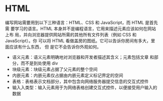 # HTML

编写网站需要用到以下三种语言：HTML、CSS 和 JavaScript，而 HTML 是首先需 要学习的语言。HTML 本身并不是编程语言，它用来描述元素应该如何在网站上布 局，并向浏览器提供网站所需的其他所有文件列表（例如 CSS 和 JavaScript）。你 可以将 HTML 看做盖房的图纸。它可以告诉你房间有多大，里面应该有什么东西， 但 是它不会告诉你外观如何。

- 语义元素：语义元素明确地对浏览器和开发者描述其含义；元素包括文章 和部分，而不是到处使用 div
- 块级元素：块级元素占据了父元素的整个空间
- 内嵌元素：内嵌元素仅占据由内嵌元素定义标记界定的空间
- 表格：表格表示文档部分，其中包含向网络服务器提交信息的交互式控件
- 输⼊入类型：输入元素用于为网络表格创建交互式控件，以便接受用户输入的数据